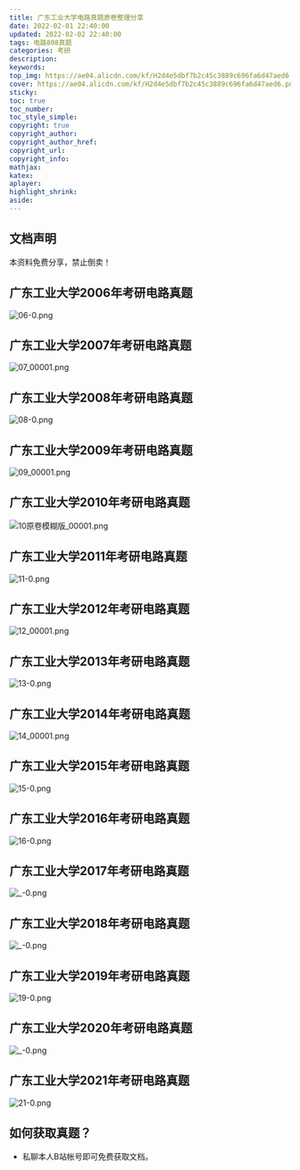 ```yaml
---
title: 广东工业大学电路真题原卷整理分享
date: 2022-02-01 22:40:00
updated: 2022-02-02 22:40:00
tags: 电路808真题
categories: 考研
description: 
keywords:
top_img: https://ae04.alicdn.com/kf/H2d4e5dbf7b2c45c3889c696fa6d47aed6.png
cover: https://ae04.alicdn.com/kf/H2d4e5dbf7b2c45c3889c696fa6d47aed6.png
sticky:
toc: true
toc_number: 
toc_style_simple: 
copyright: true
copyright_author:
copyright_author_href:
copyright_url:
copyright_info:
mathjax:
katex:
aplayer:
highlight_shrink:
aside:
---
```


## 文档声明

本资料免费分享，禁止倒卖！

## 广东工业大学2006年考研电路真题

![06-0.png](https://ae03.alicdn.com/kf/H49e40439b21d4202ad7bff7c0a7142cdO.png)

## 广东工业大学2007年考研电路真题

![07_00001.png](https://ae03.alicdn.com/kf/H0e9755a35fda4df8915a0a13d3cb487eR.png)

## 广东工业大学2008年考研电路真题

![08-0.png](https://ae05.alicdn.com/kf/H15932b6bd917479d9ccdd9881576d7358.png)

## 广东工业大学2009年考研电路真题

![09_00001.png](https://ae01.alicdn.com/kf/H648e94ab52d64ea0988e4058657559196.png)

## 广东工业大学2010年考研电路真题

![10原卷模糊版_00001.png](https://ae03.alicdn.com/kf/H550c049bf0264089911d9c42b3423969q.png)

## 广东工业大学2011年考研电路真题

![11-0.png](https://ae03.alicdn.com/kf/H49f863379907481798537a2220964b7dA.png)

## 广东工业大学2012年考研电路真题

![12_00001.png](https://ae01.alicdn.com/kf/H4eeefc67207845dabfedfe16e10ae711H.png)

## 广东工业大学2013年考研电路真题

![13-0.png](https://ae02.alicdn.com/kf/H9ac57b434040482991b2c0e940c5565b3.png)

## 广东工业大学2014年考研电路真题

![14_00001.png](https://ae01.alicdn.com/kf/H8e6526fb9f7741c8a820585ef26aeb20r.png)

## 广东工业大学2015年考研电路真题

![15-0.png](https://ae01.alicdn.com/kf/Hfe62bc2dd5cc40428782c5fae352bc46B.png)

## 广东工业大学2016年考研电路真题

![16-0.png](https://ae02.alicdn.com/kf/H98f537f4139d43ddb6fcbd7515e6a3a3G.png)

## 广东工业大学2017年考研电路真题

![_-0.png](https://ae04.alicdn.com/kf/He579e3c21f644825832e7c861f0544a6c.png)

## 广东工业大学2018年考研电路真题

![_-0.png](https://ae05.alicdn.com/kf/H86d839cb196d47dd8309319a97d1c540g.png)

## 广东工业大学2019年考研电路真题

![19-0.png](https://ae01.alicdn.com/kf/H50e92279f4a04f5699518fac266266eei.png)

## 广东工业大学2020年考研电路真题

![_-0.png](https://ae05.alicdn.com/kf/H03f80b49eb4e496cb507ec7301c95346V.png)

## 广东工业大学2021年考研电路真题

![21-0.png](https://ae03.alicdn.com/kf/Hbce6ca58bb364742848f3612607972eaM.png)

## 如何获取真题？

 - 私聊本人B站帐号即可免费获取文档。
  














